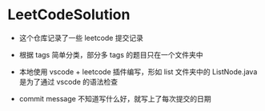 # LeetCodeSolution

- 这个仓库记录了一些 leetcode 提交记录

- 根据 tags 简单分类，部分多 tags 的题目只在一个文件夹中

- 本地使用 vscode + leetcode 插件编写，形如 list 文件夹中的 ListNode.java 是为了通过 vscode 的语法检查

- commit message 不知道写什么好，就写上了每次提交的日期
